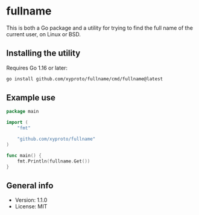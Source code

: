 # fullname

This is both a Go package and a utility for trying to find the full name of the current user, on Linux or BSD.

## Installing the utility

Requires Go 1.16 or later:

```bash
go install github.com/xyproto/fullname/cmd/fullname@latest
```

## Example use

```go
package main

import (
    "fmt"

    "github.com/xyproto/fullname"
)

func main() {
    fmt.Println(fullname.Get())
}
```

## General info

* Version: 1.1.0
* License: MIT

